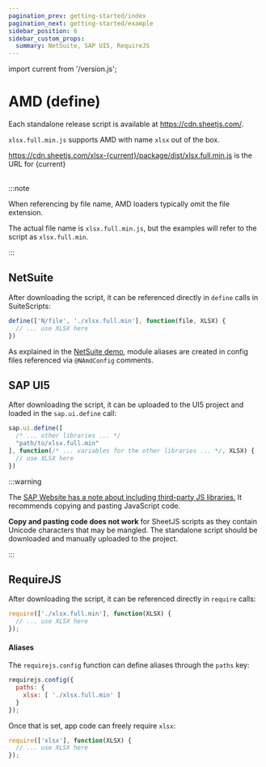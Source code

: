 ```yaml
---
pagination_prev: getting-started/index
pagination_next: getting-started/example
sidebar_position: 6
sidebar_custom_props:
  summary: NetSuite, SAP UI5, RequireJS
---
```


import current from '/version.js';

# AMD (define)

Each standalone release script is available at <https://cdn.sheetjs.com/>.

`xlsx.full.min.js` supports AMD with name `xlsx` out of the box.

<div><a href={`https://cdn.sheetjs.com/xlsx-${current}/package/dist/xlsx.full.min.js`}>https://cdn.sheetjs.com/xlsx-{current}/package/dist/xlsx.full.min.js</a> is the URL for {current}</div><br/>

:::note

When referencing by file name, AMD loaders typically omit the file extension.

The actual file name is `xlsx.full.min.js`, but the examples will refer to the
script as `xlsx.full.min`.

:::

## NetSuite

After downloading the script, it can be referenced directly in `define` calls
in SuiteScripts:

```js
define(['N/file', './xlsx.full.min'], function(file, XLSX) {
  // ... use XLSX here
})
```

As explained in the [NetSuite demo](../../demos/netsuite), module
aliases are created in config files referenced via `@NAmdConfig` comments.

## SAP UI5

After downloading the script, it can be uploaded to the UI5 project and loaded
in the `sap.ui.define` call:

```js
sap.ui.define([
  /* ... other libraries ... */
  "path/to/xlsx.full.min"
], function(/* ... variables for the other libraries ... */, XLSX) {
  // use XLSX here
})
```

:::warning

The [SAP Website has a note about including third-party JS libraries.](https://blogs.sap.com/2017/04/30/how-to-include-third-party-libraries-modules-in-sapui5/)
It recommends copying and pasting JavaScript code.

**Copy and pasting code does not work** for SheetJS scripts as they contain
Unicode characters that may be mangled.  The standalone script should be
downloaded and manually uploaded to the project.

:::

## RequireJS

After downloading the script, it can be referenced directly in `require` calls:

```js
require(['./xlsx.full.min'], function(XLSX) {
  // ... use XLSX here
});
```

#### Aliases

The `requirejs.config` function can define aliases through the `paths` key:

```js
requirejs.config({
  paths: {
    xlsx: [ './xlsx.full.min' ]
  }
});
```

Once that is set, app code can freely require `xlsx`:

```js
require(['xlsx'], function(XLSX) {
  // ... use XLSX here
});
```
